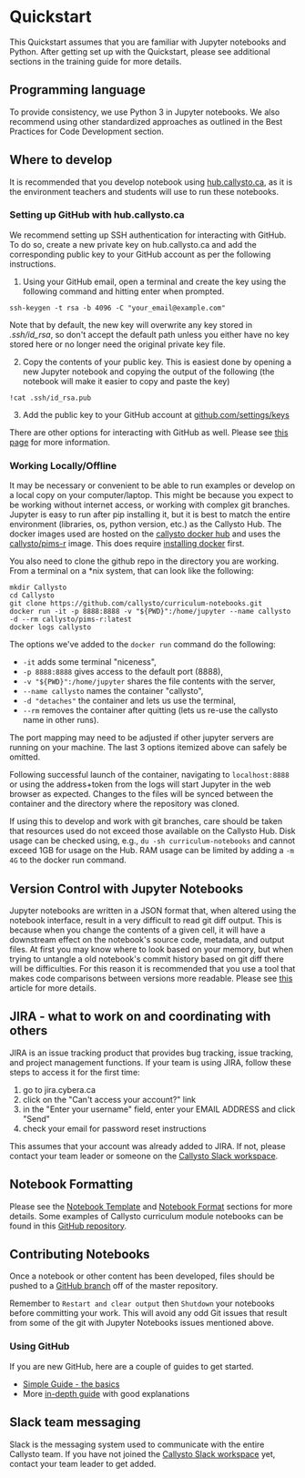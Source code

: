 # Quickstart

This Quickstart assumes that you are familiar with Jupyter notebooks and Python. After getting set up with the Quickstart, please see additional sections in the training guide for more details.

## Programming language
To provide consistency, we use Python 3 in Jupyter notebooks. We also recommend using other standardized approaches as outlined in the Best Practices for Code Development section.

## Where to develop
It is recommended that you develop notebook using [hub.callysto.ca](https://hub.callysto.ca), as it is the environment teachers and students will use to run these notebooks.

### Setting up GitHub with hub.callysto.ca
We recommend setting up SSH authentication for interacting with GitHub. To do so, create a new private key on hub.callysto.ca and add the corresponding public key to your GitHub account as per the following instructions.

1. Using your GitHub email, open a terminal and create the key using the following command and hitting enter when prompted.
```
ssh-keygen -t rsa -b 4096 -C "your_email@example.com"
```
Note that by default, the new key will overwrite any key stored in *.ssh/id_rsa*, so don't accept the default path unless you either have no key stored here or no longer need the original private key file.

2. Copy the contents of your public key. This is easiest done by opening a new Jupyter notebook and copying the output of the following (the notebook will make it easier to copy and paste the key)
```
!cat .ssh/id_rsa.pub
```
3. Add the public key to your GitHub account at [github.com/settings/keys](https://github.com/settings/keys)  

There are other options for interacting with GitHub as well. Please see [this page](https://developer.github.com/v3/guides/managing-deploy-keys/) for more information.

### Working Locally/Offline
It may be necessary or convenient to be able to run examples or develop on a local copy on your computer/laptop. This might be because you expect to be working without internet access, 
or working with complex git branches. Jupyter is easy to run after pip installing it, but it is best to match the entire environment (libraries, os, python version, etc.) 
as the Callysto Hub. The docker images used are hosted on the [callysto docker hub](https://hub.docker.com/u/callysto) and uses the [callysto/pims-r](https://hub.docker.com/r/callysto/pims-r/tags) 
image. This does require [installing docker](https://docs.docker.com/get-docker/) first. 

You also need to clone the github repo in the directory you are working. From a terminal on a *nix system, that can look like the following:
```
mkdir Callysto
cd Callysto
git clone https://github.com/callysto/curriculum-notebooks.git
docker run -it -p 8888:8888 -v "${PWD}":/home/jupyter --name callysto -d --rm callysto/pims-r:latest
docker logs callysto
```
The options we've added to the `docker run` command do the following:
 - `-it` adds some terminal "niceness", 
 - `-p 8888:8888` gives access to the default port (8888),
 - `-v "${PWD}":/home/jupyter` shares the file contents with the server,
 - `--name callysto` names the container "callysto",
 - `-d "detaches"` the container and lets us use the terminal,
 - `--rm` removes the container after quitting (lets us re-use the callysto name in other runs).

The port mapping may need to be adjusted if other jupyter servers are running on 
your machine. The last 3 options itemized above can safely be omitted.

Following successful launch of the container, navigating to `localhost:8888` or using the
address+token from the logs will start Jupyter in the web browser as expected. Changes
to the files will be synced between the container and the directory where the repository was 
cloned. 

If using this to develop and work with git branches, 
care should be taken that resources used do not exceed 
those available on the Callysto Hub. Disk usage can be checked using, e.g., `du -sh curriculum-notebooks` and cannot exceed 1GB for 
usage on the Hub. RAM usage can be limited by adding a `-m 4G` to the docker 
run command. 

## Version Control with Jupyter Notebooks
Jupyter notebooks are written in a JSON format that, when altered using the notebook interface, result in a very difficult to read git diff output. This is because when you change the contents of a given cell, it will have a downstream effect on the notebook's source code, metadata, and output files. At first you may know where to look based on your memory, but when trying to untangle a old notebook's commit history based on git diff there will be difficulties. For this reason it is recommended that you use a tool that makes code comparisons between versions more readable. Please see [this](https://nextjournal.com/schmudde/how-to-version-control-jupyter) article for more details.

## JIRA - what to work on and coordinating with others
JIRA is an issue tracking product that provides bug tracking, issue tracking, and project management functions. If your team is using JIRA, follow these steps to access it for the first time:  
1. go to jira.cybera.ca  
2. click on the "Can't access your account?" link  
3. in the "Enter your username" field, enter your EMAIL ADDRESS and click "Send"  
4. check your email for password reset instructions

This assumes that your account was already added to JIRA. If not, please contact your team leader or someone on the [Callysto Slack workspace](https://callysto.slack.com).

## Notebook Formatting
Please see the [Notebook Template](notebook_template.md) and [Notebook Format](NotebookFormat.md) sections for more details. Some examples of Callysto curriculum module notebooks can be found in this [GitHub repository](https://github.com/callysto/curriculum-notebooks).

## Contributing Notebooks
Once a notebook or other content has been developed, files should be pushed to a [GitHub branch](https://help.github.com/en/github/collaborating-with-issues-and-pull-requests/creating-and-deleting-branches-within-your-repository) off of the master repository.

Remember to `Restart and clear output` then `Shutdown` your notebooks before committing your work. This will avoid any odd Git issues that result from some of the git with Jupyter Notebooks issues mentioned above.  

### Using GitHub
If you are new GitHub, here are a couple of guides to get started.

* [Simple Guide - the basics](http://rogerdudler.github.io/git-guide/)
* More [in-depth guide](https://www.atlassian.com/git/tutorials/what-is-version-control) with good explanations

## Slack team messaging
Slack is the messaging system used to communicate with the entire Callysto team. If you have not joined the [Callysto Slack workspace](https://callysto.slack.com) yet, contact your team leader to get added.
